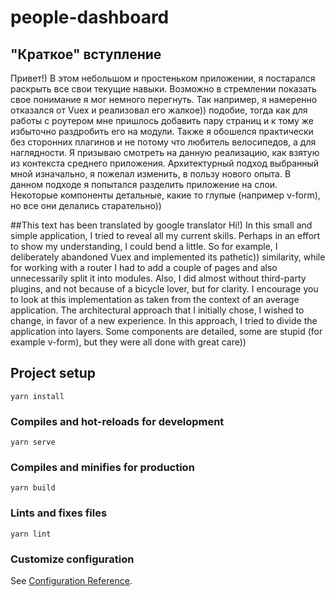 # people-dashboard

## "Краткое" вступление
 Привет!) В этом небольшом и простеньком приложении, я постарался раскрыть все свои текущие навыки.
 Возможно в стремлении показать свое понимание я мог немного перегнуть.
 Так например, я намеренно отказался от Vuex и реализовал его жалкое)) подобие, тогда как для работы с роутером
 мне пришлось добавить пару страниц и к тому же избыточно раздробить его на модули.
 Также я обошелся практически без сторонних плагинов и не потому что любитель велосипедов, а для наглядности.
 Я призываю смотреть на данную реализацию, как взятую из контекста среднего приложения.
 Архитектурный подход выбранный мной изначально, я пожелал изменить, в пользу нового опыта.
 В данном подходе я попытался разделить приложение на слои. 
 Некоторые компоненты детальные, какие то глупые (например v-form), но все они делались старательно))
 
##This text has been translated by google translator 
 Hi!) In this small and simple application, I tried to reveal all my current skills.
  Perhaps in an effort to show my understanding, I could bend a little.
  So for example, I deliberately abandoned Vuex and implemented its pathetic)) similarity, while for working with a router
  I had to add a couple of pages and also unnecessarily split it into modules.
  Also, I did almost without third-party plugins, and not because of a bicycle lover, but for clarity.
  I encourage you to look at this implementation as taken from the context of an average application.
  The architectural approach that I initially chose, I wished to change, in favor of a new experience.
  In this approach, I tried to divide the application into layers.
  Some components are detailed, some are stupid (for example v-form), but they were all done with great care))
 

## Project setup
```
yarn install
```

### Compiles and hot-reloads for development
```
yarn serve
```

### Compiles and minifies for production
```
yarn build
```

### Lints and fixes files
```
yarn lint
```

### Customize configuration
See [Configuration Reference](https://cli.vuejs.org/config/).
